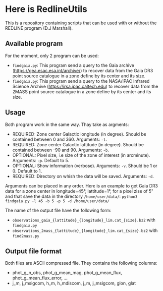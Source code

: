 # Here is RedlineUtils
This is a repository containing scripts that can be used with or without the REDLINE program (D.J Marshall).

## Available program
For the moment, only 2 program can be used:
- ```findgaia.py```: This program send a query to the Gaia archive (https://gea.esac.esa.int/archive/) to recover data from the Gaia DR3 point source catalogue in a zone define by its center and its size.
- ```findgaia.py```: This program send a query to the NASA/IPAC Infrared Science Archive (https://irsa.ipac.caltech.edu) to recover data from the 2MASS point source catalogue in a zone define by its center and its size.

## Usage
Both program work in the same way. Thay take as argments:
- REQUIRED: Zone center Galactic longitude (in degree). Should be contained between 0 and 360. Arguments: ```-l```.
- REQUIRED: Zone center Galactic lattitude (in degree). Should be contained between -90 and 90. Arguments: ```-b```.
- OPTIONAL: Pixel size, i.e size of the zone of interest (in arcminute). Arguments: ```-p```. Default to 5.
- OPTIONAL: Show information (verbose). Arguments: ```-v```. Should be 1 or 0. Default to 1.
- REQUIRED: Directory on whish the data will be saved. Arguments: ```-d```.

Arguments can be placed in any order. Here is an example to get Gaia DR3 data for a zone center in longitude=45°, lattitude=1°, for a pixel zise of 5" and that save the data in the directory ```/home/user/data/```:
```python3 findgaia.py -l 45 -b 5 -p 5 -d /home/user/data/```

The name of the output file have the following form:
- ```observations_gaia_{lattitude}_{longitude}_lim.cat_{size}.bz2``` with ```findgaia.py```
- ```observations_2mass_{lattitude}_{longitude}_lim.cat_{size}.bz2``` with ```find2mass.py```

## Output file format
Both files are ASCII compressed file. They contains the following columns:
- phot_g_n_obs, phot_g_mean_mag, phot_g_mean_flux, phot_g_mean_flux_error, ...
- j_m, j_msigcom, h_m, h_mdiscom, j_m, j_msigcom, glon, glat
